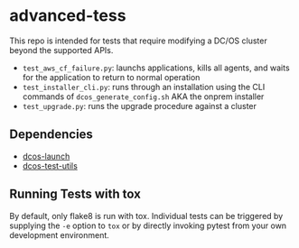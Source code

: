 # advanced-tess
This repo is intended for tests that require modifying a DC/OS cluster beyond the supported APIs.
* `test_aws_cf_failure.py`: launchs applications, kills all agents, and waits for the application to return to normal operation
* `test_installer_cli.py`: runs through an installation using the CLI commands of `dcos_generate_config.sh` AKA the onprem installer
* `test_upgrade.py`: runs the upgrade procedure against a cluster

## Dependencies
* [dcos-launch](http://github.com/dcos/dcos-launch)
* [dcos-test-utils](http://github.com/mesosphere/dcos-test-utils)

## Running Tests with tox
By default, only flake8 is run with tox. Individual tests can be triggered by supplying the `-e` option to `tox` or by directly invoking pytest from your own development environment.
